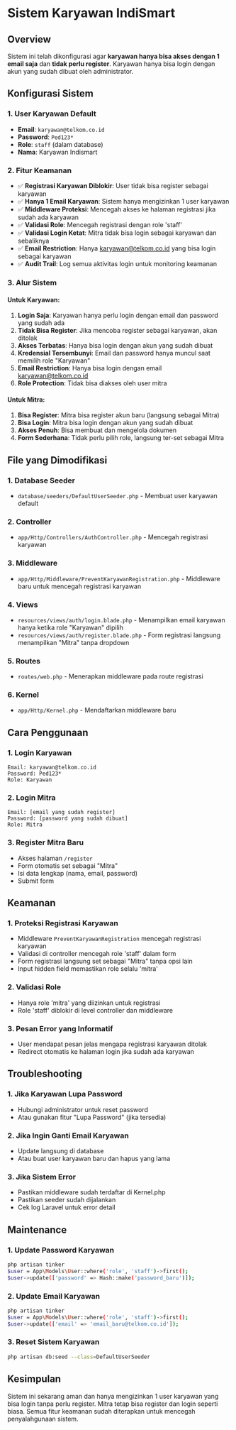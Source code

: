 # Sistem Karyawan IndiSmart

## Overview
Sistem ini telah dikonfigurasi agar **karyawan hanya bisa akses dengan 1 email saja** dan **tidak perlu register**. Karyawan hanya bisa login dengan akun yang sudah dibuat oleh administrator.

## Konfigurasi Sistem

### 1. User Karyawan Default
- **Email**: `karyawan@telkom.co.id`
- **Password**: `Ped123*`
- **Role**: `staff` (dalam database)
- **Nama**: Karyawan Indismart

### 2. Fitur Keamanan
- ✅ **Registrasi Karyawan Diblokir**: User tidak bisa register sebagai karyawan
- ✅ **Hanya 1 Email Karyawan**: Sistem hanya mengizinkan 1 user karyawan
- ✅ **Middleware Proteksi**: Mencegah akses ke halaman registrasi jika sudah ada karyawan
- ✅ **Validasi Role**: Mencegah registrasi dengan role 'staff'
- ✅ **Validasi Login Ketat**: Mitra tidak bisa login sebagai karyawan dan sebaliknya
- ✅ **Email Restriction**: Hanya karyawan@telkom.co.id yang bisa login sebagai karyawan
- ✅ **Audit Trail**: Log semua aktivitas login untuk monitoring keamanan

### 3. Alur Sistem

#### Untuk Karyawan:
1. **Login Saja**: Karyawan hanya perlu login dengan email dan password yang sudah ada
2. **Tidak Bisa Register**: Jika mencoba register sebagai karyawan, akan ditolak
3. **Akses Terbatas**: Hanya bisa login dengan akun yang sudah dibuat
4. **Kredensial Tersembunyi**: Email dan password hanya muncul saat memilih role "Karyawan"
5. **Email Restriction**: Hanya bisa login dengan email karyawan@telkom.co.id
6. **Role Protection**: Tidak bisa diakses oleh user mitra

#### Untuk Mitra:
1. **Bisa Register**: Mitra bisa register akun baru (langsung sebagai Mitra)
2. **Bisa Login**: Mitra bisa login dengan akun yang sudah dibuat
3. **Akses Penuh**: Bisa membuat dan mengelola dokumen
4. **Form Sederhana**: Tidak perlu pilih role, langsung ter-set sebagai Mitra

## File yang Dimodifikasi

### 1. **Database Seeder**
- `database/seeders/DefaultUserSeeder.php` - Membuat user karyawan default

### 2. **Controller**
- `app/Http/Controllers/AuthController.php` - Mencegah registrasi karyawan

### 3. **Middleware**
- `app/Http/Middleware/PreventKaryawanRegistration.php` - Middleware baru untuk mencegah registrasi karyawan

### 4. **Views**
- `resources/views/auth/login.blade.php` - Menampilkan email karyawan hanya ketika role "Karyawan" dipilih
- `resources/views/auth/register.blade.php` - Form registrasi langsung menampilkan "Mitra" tanpa dropdown

### 5. **Routes**
- `routes/web.php` - Menerapkan middleware pada route registrasi

### 6. **Kernel**
- `app/Http/Kernel.php` - Mendaftarkan middleware baru

## Cara Penggunaan

### 1. **Login Karyawan**
```
Email: karyawan@telkom.co.id
Password: Ped123*
Role: Karyawan
```

### 2. **Login Mitra**
```
Email: [email yang sudah register]
Password: [password yang sudah dibuat]
Role: Mitra
```

### 3. **Register Mitra Baru**
- Akses halaman `/register`
- Form otomatis set sebagai "Mitra"
- Isi data lengkap (nama, email, password)
- Submit form

## Keamanan

### 1. **Proteksi Registrasi Karyawan**
- Middleware `PreventKaryawanRegistration` mencegah registrasi karyawan
- Validasi di controller mencegah role 'staff' dalam form
- Form registrasi langsung set sebagai "Mitra" tanpa opsi lain
- Input hidden field memastikan role selalu 'mitra'

### 2. **Validasi Role**
- Hanya role 'mitra' yang diizinkan untuk registrasi
- Role 'staff' diblokir di level controller dan middleware

### 3. **Pesan Error yang Informatif**
- User mendapat pesan jelas mengapa registrasi karyawan ditolak
- Redirect otomatis ke halaman login jika sudah ada karyawan

## Troubleshooting

### 1. **Jika Karyawan Lupa Password**
- Hubungi administrator untuk reset password
- Atau gunakan fitur "Lupa Password" (jika tersedia)

### 2. **Jika Ingin Ganti Email Karyawan**
- Update langsung di database
- Atau buat user karyawan baru dan hapus yang lama

### 3. **Jika Sistem Error**
- Pastikan middleware sudah terdaftar di Kernel.php
- Pastikan seeder sudah dijalankan
- Cek log Laravel untuk error detail

## Maintenance

### 1. **Update Password Karyawan**
```bash
php artisan tinker
$user = App\Models\User::where('role', 'staff')->first();
$user->update(['password' => Hash::make('password_baru')]);
```

### 2. **Update Email Karyawan**
```bash
php artisan tinker
$user = App\Models\User::where('role', 'staff')->first();
$user->update(['email' => 'email_baru@telkom.co.id']);
```

### 3. **Reset Sistem Karyawan**
```bash
php artisan db:seed --class=DefaultUserSeeder
```

## Kesimpulan

Sistem ini sekarang aman dan hanya mengizinkan 1 user karyawan yang bisa login tanpa perlu register. Mitra tetap bisa register dan login seperti biasa. Semua fitur keamanan sudah diterapkan untuk mencegah penyalahgunaan sistem.
